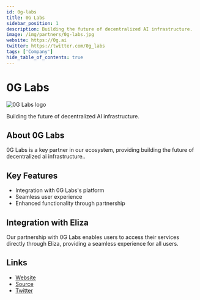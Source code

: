 ```yaml
---
id: 0g-labs
title: 0G Labs
sidebar_position: 1
description: Building the future of decentralized AI infrastructure.
image: /img/partners/0g-labs.jpg
website: https://0g.ai
twitter: https://twitter.com/0g_labs
tags: ['Company']
hide_table_of_contents: true
---
```


# 0G Labs

<div className="partner-logo">
  <img src="/img/partners/0g-labs.jpg" alt="0G Labs logo" />
</div>

Building the future of decentralized AI infrastructure.

## About 0G Labs

0G Labs is a key partner in our ecosystem, providing building the future of decentralized ai infrastructure..

## Key Features

- Integration with 0G Labs's platform
- Seamless user experience
- Enhanced functionality through partnership

## Integration with Eliza

Our partnership with 0G Labs enables users to access their services directly through Eliza, providing a seamless experience for all users.

## Links

- [Website](https://0g.ai)
- [Source](https://0g.ai)
- [Twitter](https://twitter.com/0g_labs)

